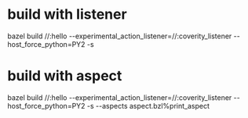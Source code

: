 # build with listener

bazel build //:hello --experimental_action_listener=//:coverity_listener --host_force_python=PY2 -s

# build with aspect

bazel build //:hello --experimental_action_listener=//:coverity_listener --host_force_python=PY2 -s --aspects aspect.bzl%print_aspect
